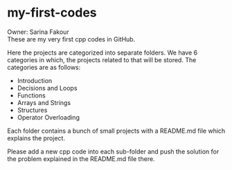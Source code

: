 # my-first-codes

Owner: Sarina Fakour  
These are my very first cpp codes in GitHub.

Here the projects are categorized into separate folders.
We have 6 categories in which, the projects related to that will be stored.
The categories are as follows:
* Introduction
* Decisions and Loops
* Functions
* Arrays and Strings
* Structures
* Operator Overloading

Each folder contains a bunch of small projects with a README.md file 
which explains the project.

Please add a new cpp code into each sub-folder and push the solution 
for the problem explained in the README.md file there.